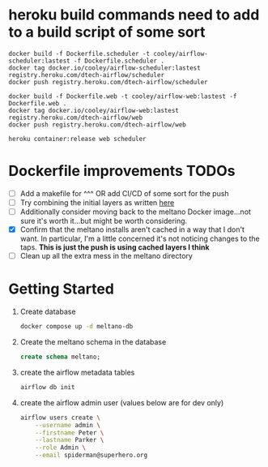 # heroku build commands need to add to a build script of some sort

```
docker build -f Dockerfile.scheduler -t cooley/airflow-scheduler:lastest -f Dockerfile.scheduler .
docker tag docker.io/cooley/airflow-scheduler:lastest registry.heroku.com/dtech-airflow/scheduler
docker push registry.heroku.com/dtech-airflow/scheduler

docker build -f Dockerfile.web -t cooley/airflow-web:lastest -f Dockerfile.web .
docker tag docker.io/cooley/airflow-web:lastest registry.heroku.com/dtech-airflow/web
docker push registry.heroku.com/dtech-airflow/web

heroku container:release web scheduler
```

# Dockerfile improvements TODOs

- [ ] Add a makefile for ^^^ OR add CI/CD of some sort for the push
- [ ] Try combining the initial layers as written [here](https://docs.docker.com/develop/develop-images/multistage-build/#use-a-previous-stage-as-a-new-stage)
- [ ] Additionally consider moving back to the meltano Docker image...not sure it's worth it...but might be worth considering.
- [x] Confirm that the meltano installs aren't cached in a way that I don't want. In particular, I'm a little concerned it's not noticing changes to the taps. **This is just the push is using cached layers I think**
- [ ] Clean up all the extra mess in the meltano directory

# Getting Started

1. Create database

    ```bash
    docker compose up -d meltano-db
    ```

1. Create the meltano schema in the database

    ```sql
    create schema meltano;
    ```

1. create the airflow metadata tables

    ```bash
    airflow db init
    ```

1. create the airflow admin user (values below are for dev only)

    ```bash
    airflow users create \
        --username admin \
        --firstname Peter \
        --lastname Parker \
        --role Admin \
        --email spiderman@superhero.org
    ```